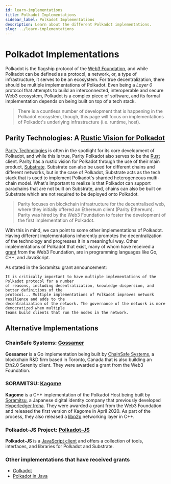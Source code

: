 ```yaml
---
id: learn-implementations
title: Polkadot Implementations
sidebar_label: Polkadot Implementations
description: Learn about the different Polkadot implementations.
slug: ../learn-implementations
---
```


# Polkadot Implementations

Polkadot is the flagship protocol of the [Web3 Foundation][], and while Polkadot can be defined as
a protocol, a network, or, a type of infrastructure, it serves to be an ecosystem. For true
decentralization, there should be multiple implementations of Polkadot. Even being a _Layer 0_ protocol
that attempts to build an interconnected, interoperable and secure Web3 ecosystem, Polkadot is a complex
piece of software, and its formal implementation depends on being built on top of a tech stack.

> There is a countless number of development that is happening in the Polkadot ecosystem, though, this
> page will focus on implementations of Polkadot's underlying infrastructure (i.e. runtime, host).

## Parity Technologies: A [Rustic Vision for Polkadot][]

[Parity Technologies][] is often in the spotlight for its core development of Polkadot, and while this
is true, Parity Polkadot also serves to be the [Rust][] client. Parity has a rustic vision for Polkadot
through the use of their main product, [Substrate][]. Substrate can also be used for different
chains and different networks, but in the case of Polkadot, Substrate acts as the tech stack that is used
to implement Polkadot's sharded heterogeneous multi-chain model. What's important to realize is that Polkadot
can support parachains that are not built on Substrate, and, chains can also be built on Substrate which are not
required to be deployed onto Polkadot.

> Parity focuses on blockchain infrastructure for the decentralised web, where they initially offered an
> Ethereum client (Parity Ethereum). Parity was hired by the Web3 Foundation to foster the development of the
> first implementation of Polkadot.

With this in mind, we can point to some other implementations of Polkadot. Having different implementations
inherently promotes the decentralization of the technology and progresses it in a meaningful way. Other
implementations of Polkadot that exist, many of whom have received a [grant](../general/grants.md) from the Web3 Foundation,
are in programming languages like Go, C++, and JavaScript.

As stated in the Soramitsu grant announcement:

    It is critically important to have multiple implementations of the Polkadot protocol for a number
    of reasons, including decentralization, knowledge dispersion, and better definitions of the
    protocol... Multiple implementations of Polkadot improves network resilience and adds to the
    decentralization of the network. The governance of the network is more democratized when multiple
    teams build clients that run the nodes in the network.

## Alternative Implementations

### ChainSafe Systems: [Gossamer][]

**Gossamer** is a Go implementation being built by [ChainSafe Systems](https://github.com/ChainSafeSystems), a blockchain
R&D firm based in Toronto, Canada that is also building an Eth2.0 Serenity client. They were awarded a grant from the Web3
Foundation.

### SORAMITSU: [Kagome][]

**Kagome** is a C++ implementation of the Polkadot Host being built by [Soramitsu][], a Japanese digital identity
company that previously developed [Hyperledger Iroha][]. They were awarded a grant from the Web3 Foundation and released
the first version of Kagome in April 2020. As part of the process, they also released a [libp2p][] networking layer in C++.

### Polkadot-JS Project: [Polkadot-JS][]

**Polkadot-JS** is a [JavaScript client][] and offers a collection of tools, interfaces, and libraries for Polkadot and Substrate.

### Other implementations that have received grants

- [Golkadot][]
- [Polkadot in Java][]

[web3 foundation]: https://web3.foundation/
[parity technologies]: https://www.parity.io/
[substrate]: https://www.substrate.io/
[rust]: https://www.rust-lang.org/
[chainsafe systems]: https://chainsafe.io/
[soramitsu]: https://soramitsu.co.jp/
[polkadot-js]: https://github.com/polkadot-js
[rustic vision for polkadot]: https://github.com/paritytech/polkadot
[gossamer]: https://github.com/ChainSafe/gossamer#a-go-implementation-of-the-polkadot-host
[kagome]: https://github.com/soramitsu/kagome#intro
[hyperledger iroha]: https://iroha.tech
[libp2p]: https://github.com/soramitsu/libp2p-grpc
[javascript client]: https://github.com/polkadot-js/client
[golkadot]: https://github.com/opennetsys/golkadot
[polkadot in java]: https://github.com/polkadot-java
